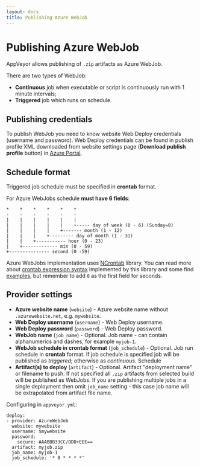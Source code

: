 ```yaml
---
layout: docs
title: Publishing Azure WebJob
---
```


# Publishing Azure WebJob

AppVeyor allows publishing of `.zip` artifacts as Azure WebJob.

There are two types of WebJob:

* **Continuous** job when executable or script is continuously run with 1 minute intervals;
* **Triggered** job which runs on schedule.

## Publishing credentials

To publish WebJob you need to know website Web Deploy credentials (username and password). Web Deploy credentials can be found in publish profile XML downloaded from website settings page (**Download publish profile** button) in [Azure Portal](https://portal.azure.com).

## Schedule format

Triggered job schedule must be specified in **crontab** format.

For Azure WebJobs schedule **must have 6 fields**:

    *    *    *    *    *    *
    -    -    -    -    -    -
    |    |    |    |    |    |
    |    |    |    |    |    +----- day of week (0 - 6) (Sunday=0)
    |    |    |    |    +------- month (1 - 12)
    |    |    |    +--------- day of month (1 - 31)
    |    |    +----------- hour (0 - 23)
    |    +------------- min (0 - 59)
    +--------------- second (0 -59)

Azure WebJobs implementation uses [NCrontab](https://code.google.com/p/ncrontab/) library.
You can read more about [crontab expression syntax](https://code.google.com/p/ncrontab/wiki/CrontabExpression) implemented by this library and
some find [examples](https://code.google.com/p/ncrontab/wiki/CrontabExamples), but remember to add `0` as the first field for seconds.

## Provider settings

* **Azure website name** (`website`) - Azure website name without `.azurewebsite.net`, e.g. `mywebsite`.
* **Web Deploy username** (`username`) - Web Deploy username.
* **Web Deploy password** (`password`) - Web Deploy password.
* **WebJob name** (`job_name`) - Optional. Job name - can contain alphanumerics and dashes, for example `myjob-1`.
* **WebJob schedule in crontab format** (`job_schedule`) - Optional. Job run schedule in **crontab** format. If job schedule is specified job will be published as *triggered*; otherwise as *continuous*. Schedule 
* **Artifact(s) to deploy** (`artifact`) - Optional. Artifact "deployment name" or filename to push. If not specified all `.zip` artifacts from selected build will be published as WebJobs. If you are publishing multiple jobs in a single deployment then omit `job_name` setting - this case job name will be extrapolated from artifact file name. 

Configuring in `appveyor.yml`:

    deploy:
    - provider: AzureWebJob
      website: mywebsite
      username: $mywebsite
      password:
        secure: AAABBB33CC/DDD+EEE==
      artifact: myjob.zip
      job_name: myjob-1
      job_schedule: '* 0 * * * *'
